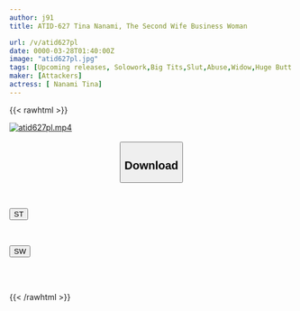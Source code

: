 ```yaml
---
author: j91
title: ATID-627 Tina Nanami, The Second Wife Business Woman

url: /v/atid627pl
date: 0000-03-28T01:40:00Z
image: "atid627pl.jpg"
tags: [Upcoming releases, Solowork,Big Tits,Slut,Abuse,Widow,Huge Butt	]
maker: [Attackers]
actress: [ Nanami Tina]
---
```



{{< rawhtml >}}

<div class="video" data-videoid="pending_link.html">
    <a href="javascript:;">
        <img src="/v/atid627pl/atid627pl.jpg" width="WIDTH" height="HEIGHT" alt="atid627pl.mp4" loading="lazy">
    </a>
</div>

<script type="text/javascript" src="https://j91.asia/asset/on-demand-pend.js"></script>

<br>
  <link rel="stylesheet" href="https://j91.asia/asset/bs5.css">
  
  <center>
  <button class="btn btn-primary" type="button" data-bs-toggle="collapse" data-bs-target=".multi-collapse" aria-expanded="false" aria-controls="multiCollapseExample1 multiCollapseExample2"><h2>Download</h2></button></center>
</p>
<div class="row">
  <div class="col">
    <div class="collapse multi-collapse" id="multiCollapseExample1">
      <div class="card card-body">
	      	      <br>
<div class="buttons">  
<p><a href="https://j91.asia/pending_link.html" target="_blank"><button class="btn-hover color-3"><i class="fa fa-download"></i> ST</button></a></p></div>
    </div>
  </div>
</div>
  <div class="col">
    <div class="collapse multi-collapse" id="multiCollapseExample2">
      <div class="card card-body">
	      <br>
<div class="buttons">
<p><a href="https://j91.asia/pending_link.html" target="_blank"><button class="btn-hover color-2"><i class="fa fa-download"></i> SW</button></a></p></div>
<br><br>
      </div>
    </div>
  </div>
</div>

{{< /rawhtml >}}